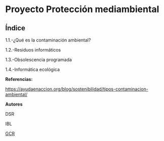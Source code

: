 # Proyecto Protección mediambiental

## Índice

1.1.-¿Qué es la contaminación ambiental?

1.2.-Residuos informáticos

1.3.-Obsolescencia programada

1.4.-Informática ecológica

**Referencias:**

https://ayudaenaccion.org/blog/sostenibilidad/tipos-contaminacion-ambiental/


**Autores**

DSR

IBL

[GCR](https://github.com/Guille98-ASIR)
